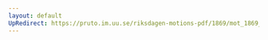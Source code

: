 ```yaml
---
layout: default
UpRedirect: https://pruto.im.uu.se/riksdagen-motions-pdf/1869/mot_1869__fk__18/mot_1869__fk__18-001.pdf
---
```

